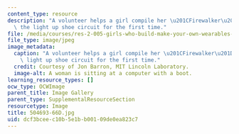 ```yaml
---
content_type: resource
description: "A volunteer helps a girl compile her \u201CFirewalker\u201D code on\
  \ the light up shoe circuit for the first time."
file: /media/courses/res-2-005-girls-who-build-make-your-own-wearables-workshop-spring-2015/dcf3bceec10b5e1bb00109de0ea823c7_504693-66D.jpg
file_type: image/jpeg
image_metadata:
  caption: "A volunteer helps a girl compile her \u201CFirewalker\u201D code on the\
    \ light up shoe circuit for the first time."
  credit: Courtesy of Jon Barron, MIT Lincoln Laboratory.
  image-alt: A woman is sitting at a computer with a boot.
learning_resource_types: []
ocw_type: OCWImage
parent_title: Image Gallery
parent_type: SupplementalResourceSection
resourcetype: Image
title: 504693-66D.jpg
uid: dcf3bcee-c10b-5e1b-b001-09de0ea823c7
---
```

